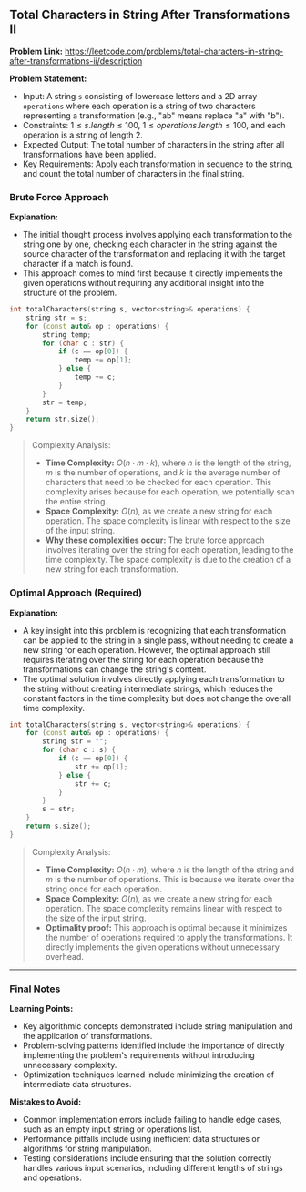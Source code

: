 ## Total Characters in String After Transformations II

**Problem Link:** https://leetcode.com/problems/total-characters-in-string-after-transformations-ii/description

**Problem Statement:**
- Input: A string `s` consisting of lowercase letters and a 2D array `operations` where each operation is a string of two characters representing a transformation (e.g., "ab" means replace "a" with "b").
- Constraints: $1 \leq s.length \leq 100$, $1 \leq operations.length \leq 100$, and each operation is a string of length 2.
- Expected Output: The total number of characters in the string after all transformations have been applied.
- Key Requirements: Apply each transformation in sequence to the string, and count the total number of characters in the final string.

### Brute Force Approach

**Explanation:**
- The initial thought process involves applying each transformation to the string one by one, checking each character in the string against the source character of the transformation and replacing it with the target character if a match is found.
- This approach comes to mind first because it directly implements the given operations without requiring any additional insight into the structure of the problem.

```cpp
int totalCharacters(string s, vector<string>& operations) {
    string str = s;
    for (const auto& op : operations) {
        string temp;
        for (char c : str) {
            if (c == op[0]) {
                temp += op[1];
            } else {
                temp += c;
            }
        }
        str = temp;
    }
    return str.size();
}
```

> Complexity Analysis:
> - **Time Complexity:** $O(n \cdot m \cdot k)$, where $n$ is the length of the string, $m$ is the number of operations, and $k$ is the average number of characters that need to be checked for each operation. This complexity arises because for each operation, we potentially scan the entire string.
> - **Space Complexity:** $O(n)$, as we create a new string for each operation. The space complexity is linear with respect to the size of the input string.
> - **Why these complexities occur:** The brute force approach involves iterating over the string for each operation, leading to the time complexity. The space complexity is due to the creation of a new string for each transformation.

### Optimal Approach (Required)

**Explanation:**
- A key insight into this problem is recognizing that each transformation can be applied to the string in a single pass, without needing to create a new string for each operation. However, the optimal approach still requires iterating over the string for each operation because the transformations can change the string's content.
- The optimal solution involves directly applying each transformation to the string without creating intermediate strings, which reduces the constant factors in the time complexity but does not change the overall time complexity.

```cpp
int totalCharacters(string s, vector<string>& operations) {
    for (const auto& op : operations) {
        string str = "";
        for (char c : s) {
            if (c == op[0]) {
                str += op[1];
            } else {
                str += c;
            }
        }
        s = str;
    }
    return s.size();
}
```

> Complexity Analysis:
> - **Time Complexity:** $O(n \cdot m)$, where $n$ is the length of the string and $m$ is the number of operations. This is because we iterate over the string once for each operation.
> - **Space Complexity:** $O(n)$, as we create a new string for each operation. The space complexity remains linear with respect to the size of the input string.
> - **Optimality proof:** This approach is optimal because it minimizes the number of operations required to apply the transformations. It directly implements the given operations without unnecessary overhead.

---

### Final Notes

**Learning Points:**
- Key algorithmic concepts demonstrated include string manipulation and the application of transformations.
- Problem-solving patterns identified include the importance of directly implementing the problem's requirements without introducing unnecessary complexity.
- Optimization techniques learned include minimizing the creation of intermediate data structures.

**Mistakes to Avoid:**
- Common implementation errors include failing to handle edge cases, such as an empty input string or operations list.
- Performance pitfalls include using inefficient data structures or algorithms for string manipulation.
- Testing considerations include ensuring that the solution correctly handles various input scenarios, including different lengths of strings and operations.